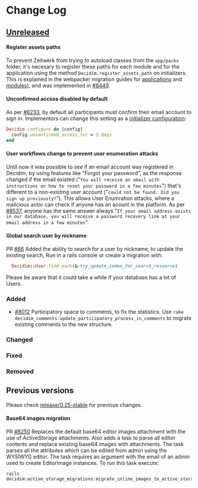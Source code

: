 # Change Log

## [Unreleased](https://github.com/decidim/decidim/tree/HEAD)

#### Register assets paths
To prevent Zeitwerk from trying to autoload classes from the `app/packs` folder, it's necesary to register these paths for each module and for the application using the method `Decidim.register_assets_path` on initializers. This is explained in the webpacker migration guides for [applications](https://github.com/decidim/decidim/blob/develop/docs/modules/develop/pages/guide_migrate_webpacker_app.adoc#help-decidim-to-know-the-applications-assets-folder) and [modules](https://github.com/decidim/decidim/blob/develop/docs/modules/develop/pages/guide_migrate_webpacker_module.adoc#help-decidim-to-know-the-modules-assets-folder)), and was implemented in [\#8449](https://github.com/decidim/decidim/pull/8449).

#### Unconfirmed access disabled by default
As per [\#8233](https://github.com/decidim/decidim/pull/8233), by default all participants must confirm their email account to sign in. Implementors can change this setting as a [initializer configuration](https://docs.decidim.org/en/configure/initializer/#_unconfirmed_access_for_users):

```ruby
Decidim.configure do |config|
  config.unconfirmed_access_for = 2.days
end
```

#### User workflows change to prevent user enumeration attacks

Until now it was possible to see if an email account was registered in Decidim, by using features like "Forgot your password", as the response changed if the email existed ("`You will receive an email with instructions on how to reset your password in a few minutes`") that's different to a non-existing user account ("`could not be found. Did you sign up previously?`"). This allows User Enumration attacks, where a malicious actor can check if anyone has an acount in the platform. As per [\#8537](https://github.com/decidim/decidim/pull/8537), anyone has the same answer always "`If your email address exists in our database, you will receive a password recovery link at your email address in a few minutes`".

#### Global search user by nickname

PR [\#86](https://github.com/decidim/decidim/pull/8663) Added the ability to search for a user by nickname, to update the existing search, Run in a rails console or create a migration with:

```ruby
  Decidim::User.find_each(&:try_update_index_for_search_resource)
```

Please be aware that it could take a while if your database has a lot of Users.

### Added
* [#8012](https://github.com/decidim/decidim/pull/8012) Participatory space to comments, to fix the statistics. Use
`rake decidim_comments:update_participatory_process_in_comments` to migrate existing comments to the new structure.

### Changed

### Fixed

### Removed

## Previous versions

Please check [release/0.25-stable](https://github.com/decidim/decidim/blob/release/0.25-stable/CHANGELOG.md) for previous changes.

#### Base64 images migration

PR [\#8250](https://github.com/decidim/decidim/pull/8250) Replaces the default base64 editor images attachment with the use of ActiveStorage attachments. Also adds a task to parse all editor contents and replace existing base64 images with attachments. The task parses all the attributes which can be edited from admin using the WYSIWYG editor. The task requires an argument with the email of an admin used to create EditorImage instances. To run this task execute:

```
rails decidim:active_storage_migrations:migrate_inline_images_to_active_storage[admin_email]
```
